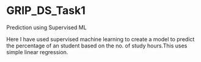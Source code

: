 # GRIP_DS_Task1
Prediction using Supervised ML





Here I have used supervised machine learning to create a model to predict the percentage of an student based on the no. of study hours.This uses simple linear regression.
